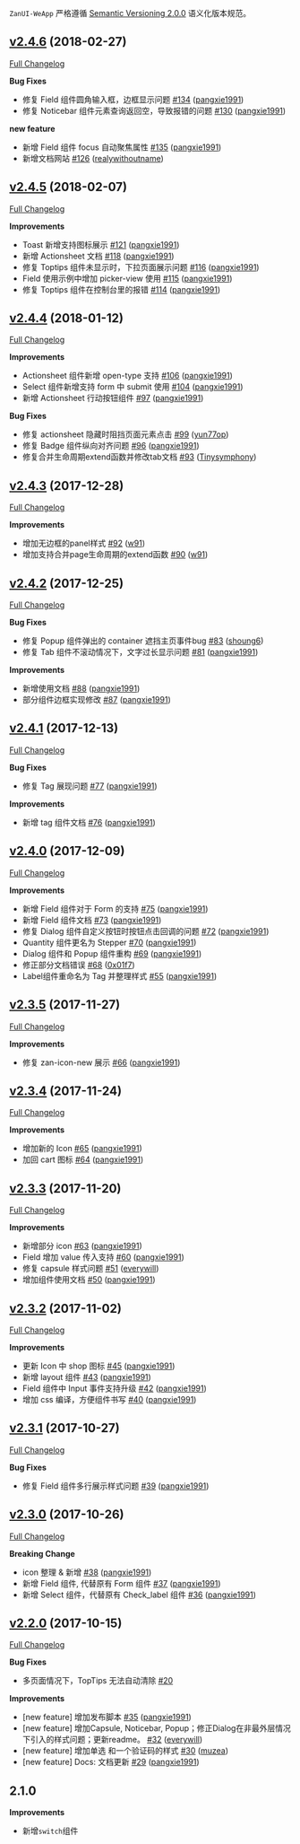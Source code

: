 `ZanUI-WeApp` 严格遵循 [Semantic Versioning 2.0.0](http://semver.org/lang/zh-CN/) 语义化版本规范。

## [v2.4.6](https://github.com/youzan/zanui-weapp/tree/v2.4.6) (2018-02-27)
[Full Changelog](https://github.com/youzan/zanui-weapp/compare/v2.4.5...v2.4.6)

**Bug Fixes**

- 修复 Field 组件圆角输入框，边框显示问题 [\#134](https://github.com/youzan/zanui-weapp/pull/134) ([pangxie1991](https://github.com/pangxie1991))
- 修复 Noticebar 组件元素查询返回空，导致报错的问题 [\#130](https://github.com/youzan/zanui-weapp/pull/130) ([pangxie1991](https://github.com/pangxie1991))

**new feature**

- 新增 Field 组件 focus 自动聚焦属性 [\#135](https://github.com/youzan/zanui-weapp/pull/135) ([pangxie1991](https://github.com/pangxie1991))
- 新增文档网站 [\#126](https://github.com/youzan/zanui-weapp/pull/126) ([realywithoutname](https://github.com/realywithoutname))

## [v2.4.5](https://github.com/youzan/zanui-weapp/tree/v2.4.5) (2018-02-07)
[Full Changelog](https://github.com/youzan/zanui-weapp/compare/v2.4.4...v2.4.5)

**Improvements**

- Toast 新增支持图标展示 [\#121](https://github.com/youzan/zanui-weapp/pull/121) ([pangxie1991](https://github.com/pangxie1991))
- 新增 Actionsheet 文档 [\#118](https://github.com/youzan/zanui-weapp/pull/118) ([pangxie1991](https://github.com/pangxie1991))
- 修复 Toptips 组件未显示时，下拉页面展示问题 [\#116](https://github.com/youzan/zanui-weapp/pull/116) ([pangxie1991](https://github.com/pangxie1991))
- Field 使用示例中增加 picker-view 使用 [\#115](https://github.com/youzan/zanui-weapp/pull/115) ([pangxie1991](https://github.com/pangxie1991))
- 修复 Toptips 组件在控制台里的报错 [\#114](https://github.com/youzan/zanui-weapp/pull/114) ([pangxie1991](https://github.com/pangxie1991))

## [v2.4.4](https://github.com/youzan/zanui-weapp/tree/v2.4.4) (2018-01-12)
[Full Changelog](https://github.com/youzan/zanui-weapp/compare/v2.4.3...v2.4.4)

**Improvements**

- Actionsheet 组件新增 open-type 支持 [\#106](https://github.com/youzan/zanui-weapp/pull/106) ([pangxie1991](https://github.com/pangxie1991))
- Select 组件新增支持 form 中 submit 使用 [\#104](https://github.com/youzan/zanui-weapp/pull/104) ([pangxie1991](https://github.com/pangxie1991))
- 新增 Actionsheet 行动按钮组件 [\#97](https://github.com/youzan/zanui-weapp/pull/97) ([pangxie1991](https://github.com/pangxie1991))

**Bug Fixes**
- 修复 actionsheet 隐藏时阻挡页面元素点击 [\#99](https://github.com/youzan/zanui-weapp/pull/99) ([yun77op](https://github.com/yun77op))
- 修复 Badge 组件纵向对齐问题 [\#96](https://github.com/youzan/zanui-weapp/pull/96) ([pangxie1991](https://github.com/pangxie1991))
- 修复合并生命周期extend函数并修改tab文档 [\#93](https://github.com/youzan/zanui-weapp/pull/93) ([Tinysymphony](https://github.com/Tinysymphony))

## [v2.4.3](https://github.com/youzan/zanui-weapp/tree/v2.4.3) (2017-12-28)
[Full Changelog](https://github.com/youzan/zanui-weapp/compare/v2.4.2...v2.4.3)

**Improvements**

- 增加无边框的panel样式 [\#92](https://github.com/youzan/zanui-weapp/pull/92) ([w91](https://github.com/w91))
- 增加支持合并page生命周期的extend函数 [\#90](https://github.com/youzan/zanui-weapp/pull/90) ([w91](https://github.com/w91))

## [v2.4.2](https://github.com/youzan/zanui-weapp/tree/v2.4.2) (2017-12-25)
[Full Changelog](https://github.com/youzan/zanui-weapp/compare/v2.4.1...v2.4.2)

**Bug Fixes**

- 修复 Popup 组件弹出的 container 遮挡主页事件bug [\#83](https://github.com/youzan/zanui-weapp/pull/83) ([shoung6](https://github.com/shoung6))
- 修复 Tab 组件不滚动情况下，文字过长显示问题 [\#81](https://github.com/youzan/zanui-weapp/pull/81) ([pangxie1991](https://github.com/pangxie1991))

**Improvements**

- 新增使用文档 [\#88](https://github.com/youzan/zanui-weapp/pull/88) ([pangxie1991](https://github.com/pangxie1991))
- 部分组件边框实现修改 [\#87](https://github.com/youzan/zanui-weapp/pull/87) ([pangxie1991](https://github.com/pangxie1991))


## [v2.4.1](https://github.com/youzan/zanui-weapp/tree/v2.4.1) (2017-12-13)
[Full Changelog](https://github.com/youzan/zanui-weapp/compare/v2.4.0...v2.4.1)

**Bug Fixes**

- 修复 Tag 展现问题 [\#77](https://github.com/youzan/zanui-weapp/pull/77) ([pangxie1991](https://github.com/pangxie1991))

**Improvements**

- 新增 tag 组件文档 [\#76](https://github.com/youzan/zanui-weapp/pull/76) ([pangxie1991](https://github.com/pangxie1991))

## [v2.4.0](https://github.com/youzan/zanui-weapp/tree/v2.4.0) (2017-12-09)
[Full Changelog](https://github.com/youzan/zanui-weapp/compare/v2.3.5...v2.4.0)

**Improvements**

- 新增 Field 组件对于 Form 的支持 [\#75](https://github.com/youzan/zanui-weapp/pull/75) ([pangxie1991](https://github.com/pangxie1991))
- 新增 Field 组件文档 [\#73](https://github.com/youzan/zanui-weapp/pull/73) ([pangxie1991](https://github.com/pangxie1991))
- 修复 Dialog 组件自定义按钮时按钮点击回调的问题 [\#72](https://github.com/youzan/zanui-weapp/pull/72) ([pangxie1991](https://github.com/pangxie1991))
- Quantity 组件更名为 Stepper [\#70](https://github.com/youzan/zanui-weapp/pull/70) ([pangxie1991](https://github.com/pangxie1991))
- Dialog 组件和 Popup 组件重构 [\#69](https://github.com/youzan/zanui-weapp/pull/69) ([pangxie1991](https://github.com/pangxie1991))
- 修正部分文档错误 [\#68](https://github.com/youzan/zanui-weapp/pull/68) ([0x01f7](https://github.com/0x01f7))
- Label组件重命名为 Tag 并整理样式 [\#55](https://github.com/youzan/zanui-weapp/pull/55) ([pangxie1991](https://github.com/pangxie1991))

## [v2.3.5](https://github.com/youzan/zanui-weapp/tree/v2.3.5) (2017-11-27)
[Full Changelog](https://github.com/youzan/zanui-weapp/compare/v2.3.4...v2.3.5)

**Improvements**

- 修复 zan-icon-new 展示 [\#66](https://github.com/youzan/zanui-weapp/pull/66) ([pangxie1991](https://github.com/pangxie1991))

## [v2.3.4](https://github.com/youzan/zanui-weapp/tree/v2.3.4) (2017-11-24)
[Full Changelog](https://github.com/youzan/zanui-weapp/compare/v2.3.3...v2.3.4)

**Improvements**

- 增加新的 Icon [\#65](https://github.com/youzan/zanui-weapp/pull/65) ([pangxie1991](https://github.com/pangxie1991))
- 加回 cart 图标 [\#64](https://github.com/youzan/zanui-weapp/pull/64) ([pangxie1991](https://github.com/pangxie1991))

## [v2.3.3](https://github.com/youzan/zanui-weapp/tree/v2.3.3) (2017-11-20)
[Full Changelog](https://github.com/youzan/zanui-weapp/compare/v2.3.2...v2.3.3)

**Improvements**

- 新增部分 icon [\#63](https://github.com/youzan/zanui-weapp/pull/63) ([pangxie1991](https://github.com/pangxie1991))
- Field 增加 value 传入支持 [\#60](https://github.com/youzan/zanui-weapp/pull/60) ([pangxie1991](https://github.com/pangxie1991))
- 修复 capsule 样式问题 [\#51](https://github.com/youzan/zanui-weapp/pull/51) ([everywill](https://github.com/everywill))
- 增加组件使用文档 [\#50](https://github.com/youzan/zanui-weapp/pull/50) ([pangxie1991](https://github.com/pangxie1991))

## [v2.3.2](https://github.com/youzan/zanui-weapp/tree/v2.3.2) (2017-11-02)
[Full Changelog](https://github.com/youzan/zanui-weapp/compare/v2.3.1...v2.3.2)

**Improvements**

- 更新 Icon 中 shop 图标 [\#45](https://github.com/youzan/zanui-weapp/pull/45) ([pangxie1991](https://github.com/pangxie1991))
- 新增 layout 组件 [\#43](https://github.com/youzan/zanui-weapp/pull/43) ([pangxie1991](https://github.com/pangxie1991))
- Field 组件中 Input 事件支持升级 [\#42](https://github.com/youzan/zanui-weapp/pull/42) ([pangxie1991](https://github.com/pangxie1991))
- 增加 css 编译，方便组件书写 [\#40](https://github.com/youzan/zanui-weapp/pull/40) ([pangxie1991](https://github.com/pangxie1991))

## [v2.3.1](https://github.com/youzan/zanui-weapp/tree/v2.3.1) (2017-10-27)
[Full Changelog](https://github.com/youzan/zanui-weapp/compare/v2.3.0...v2.3.1)

**Bug Fixes**

- 修复 Field 组件多行展示样式问题 [\#39](https://github.com/youzan/zanui-weapp/pull/39) ([pangxie1991](https://github.com/pangxie1991))

## [v2.3.0](https://github.com/youzan/zanui-weapp/tree/v2.3.0) (2017-10-26)
[Full Changelog](https://github.com/youzan/zanui-weapp/compare/v2.2.0...v2.3.0)

**Breaking Change**

- icon 整理 & 新增 [\#38](https://github.com/youzan/zanui-weapp/pull/38) ([pangxie1991](https://github.com/pangxie1991))
- 新增 Field 组件, 代替原有 Form 组件 [\#37](https://github.com/youzan/zanui-weapp/pull/37) ([pangxie1991](https://github.com/pangxie1991))
- 新增 Select 组件，代替原有 Check_label 组件 [\#36](https://github.com/youzan/zanui-weapp/pull/36) ([pangxie1991](https://github.com/pangxie1991))

## [v2.2.0](https://github.com/youzan/zanui-weapp/tree/v2.2.0) (2017-10-15)
[Full Changelog](https://github.com/youzan/zanui-weapp/compare/v2.1.1...v2.2.0)

**Bug Fixes**

- 多页面情况下，TopTips 无法自动清除 [\#20](https://github.com/youzan/zanui-weapp/issues/20)

**Improvements**

- \[new feature\] 增加发布脚本 [\#35](https://github.com/youzan/zanui-weapp/pull/35) ([pangxie1991](https://github.com/pangxie1991))
- \[new feature\] 增加Capsule, Noticebar, Popup；修正Dialog在非最外层情况下引入的样式问题；更新readme。 [\#32](https://github.com/youzan/zanui-weapp/pull/32) ([everywill](https://github.com/everywill))
- \[new feature\] 增加单选 和一个验证码的样式 [\#30](https://github.com/youzan/zanui-weapp/pull/30) ([muzea](https://github.com/muzea))
- \[new feature\] Docs: 文档更新 [\#29](https://github.com/youzan/zanui-weapp/pull/29) ([pangxie1991](https://github.com/pangxie1991))

## 2.1.0

**Improvements**

- 新增`switch`组件
